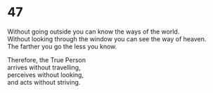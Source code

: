 # 47

Without going outside you can know the ways of the world.<br/>
Without looking through the window you can see the way of heaven.<br/>
The farther you go the less you know.<br/>

Therefore, the True Person<br/>
arrives without travelling,<br/>
perceives without looking,<br/>
and acts without striving.<br/>